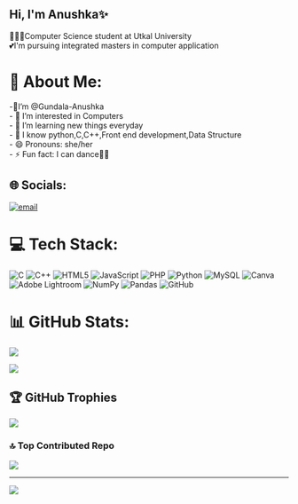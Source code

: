 ## Hi, I'm Anushka✨



👩🏻‍🎓Computer Science student at Utkal University<br/>
💕I'm pursuing integrated masters in computer application<br/>
# 💫 About Me:
-👋I’m @Gundala-Anushka<br>- 👀 I’m interested in Computers<br>- 🌱 I’m learning new things everyday <br>- 💞️ I know python,C,C++,Front end development,Data Structure<br>- 😄 Pronouns: she/her<br>- ⚡ Fun fact: I can dance💃🏻<br>


## 🌐 Socials:
[![email](https://img.shields.io/badge/Email-D14836?logo=gmail&logoColor=white)](mailto:gundalaanushka7@gmail.com) 

# 💻 Tech Stack:
![C](https://img.shields.io/badge/c-%2300599C.svg?style=for-the-badge&logo=c&logoColor=white) ![C++](https://img.shields.io/badge/c++-%2300599C.svg?style=for-the-badge&logo=c%2B%2B&logoColor=white) ![HTML5](https://img.shields.io/badge/html5-%23E34F26.svg?style=for-the-badge&logo=html5&logoColor=white) ![JavaScript](https://img.shields.io/badge/javascript-%23323330.svg?style=for-the-badge&logo=javascript&logoColor=%23F7DF1E) ![PHP](https://img.shields.io/badge/php-%23777BB4.svg?style=for-the-badge&logo=php&logoColor=white) ![Python](https://img.shields.io/badge/python-3670A0?style=for-the-badge&logo=python&logoColor=ffdd54) ![MySQL](https://img.shields.io/badge/mysql-4479A1.svg?style=for-the-badge&logo=mysql&logoColor=white) ![Canva](https://img.shields.io/badge/Canva-%2300C4CC.svg?style=for-the-badge&logo=Canva&logoColor=white) ![Adobe Lightroom](https://img.shields.io/badge/Adobe%20Lightroom-31A8FF.svg?style=for-the-badge&logo=Adobe%20Lightroom&logoColor=white) ![NumPy](https://img.shields.io/badge/numpy-%23013243.svg?style=for-the-badge&logo=numpy&logoColor=white) ![Pandas](https://img.shields.io/badge/pandas-%23150458.svg?style=for-the-badge&logo=pandas&logoColor=white) ![GitHub](https://img.shields.io/badge/github-%23121011.svg?style=for-the-badge&logo=github&logoColor=white)
# 📊 GitHub Stats:
![](https://github-readme-stats.vercel.app/api?username=Gundala-Anushka&theme=dark&hide_border=false&include_all_commits=false&count_private=false)<br/>

![](https://github-readme-stats.vercel.app/api/top-langs/?username=Gundala-Anushka&theme=dark&hide_border=false&include_all_commits=false&count_private=false&layout=compact)

## 🏆 GitHub Trophies
![](https://github-profile-trophy.vercel.app/?username=Gundala-Anushka&theme=dark&no-frame=false&no-bg=true&margin-w=4)

### 🔝 Top Contributed Repo
![](https://github-contributor-stats.vercel.app/api?username=Gundala-Anushka&limit=5&theme=onedark&combine_all_yearly_contributions=true)

---
[![](https://visitcount.itsvg.in/api?id=Gundala-Anushka&icon=0&color=0)](https://visitcount.itsvg.in)

<!-- Proudly created with GPRM ( https://gprm.itsvg.in ) -->
